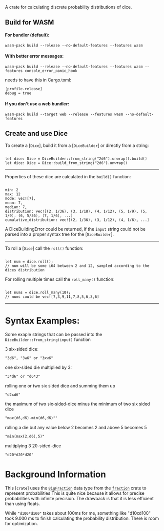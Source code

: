 A crate for calculating discrete probability distributions of dice.

## Build for WASM

#### For bundler (default):

```
wasm-pack build --release --no-default-features --features wasm
```

#### With better error messages:

```
wasm-pack build --release --no-default-features --features wasm --features console_error_panic_hook
```

needs to have this in Cargo.toml:

```
[profile.release]
debug = true
```

#### If you don't use a web bundler:

```
wasm-pack build --target web --release --features wasm --no-default-features
```

## Create and use Dice

To create a [`Dice`], build it from a [`DiceBuilder`] or directly from a string:

```

let dice: Dice = DiceBuilder::from_string("2d6").unwrap().build()
let dice: Dice = Dice::build_from_string("2d6").unwrap()

```

---

Properties of these dice are calculated in the `build()` function:

```

min: 2
max: 12
mode: vec![7],
mean: 7,
median: 7,
distribution: vec![(2, 1/36), (3, 1/18), (4, 1/12), (5, 1/9), (5, 1/9), (6, 5/36), (7, 1/6), ...]
cumulative_distribution: vec![(2, 1/36), (3, 1/12), (4, 1/6), ...]

```

A DiceBuildingError could be returned, if the `input` string could not be parsed into a proper syntax tree for the [`DiceBuilder`].

---

To roll a [`Dice`] call the `roll()` function:

```

let num = dice.roll();
// num will be some i64 between 2 and 12, sampled according to the dices distribution

```

For rolling multiple times call the `roll_many()` function:

```

let nums = dice.roll_many(10);
// nums could be vec![7,3,9,11,7,8,5,6,3,6]

```

---

# Syntax Examples:

Some exaple strings that can be passed into the `DiceBuilder::from_string(input)` function

3 six-sided dice:

```txt
"3d6", "3w6" or "3xw6"
```

one six-sided die multiplied by 3:

```txt
"3*d6" or "d6*3"
```

rolling one or two six sided dice and summing them up

```txt
"d2xd6"
```

the maximum of two six-sided-dice minus the minimum of two six sided dice

```txt
"max(d6,d6)-min(d6,d6)""
```

rolling a die but any value below 2 becomes 2 and above 5 becomes 5

```txt
"min(max(2,d6),5)"
```

multiplying 3 20-sided-dice

```txt
"d20*d20*d20"
```

# Background Information

This [`crate`] uses the [`BigFraction`](fraction::BigFraction) data type from the [`fraction`](fraction) crate to represent probabilities
This is quite nice because it allows for precise probabilities with infinite precision.
The drawback is that it is less efficient than using floats.

While `"d100*d100"` takes about 100ms for me, something like "d10xd100" took 9.000 ms to finish calculating the probability distribution.
There is room for optimization.
